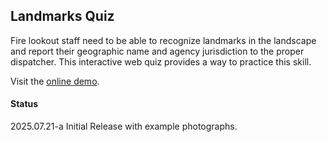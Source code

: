 ## Landmarks Quiz ##

Fire lookout staff need to be able to recognize landmarks in the landscape and report their geographic name and agency jurisdiction to the proper dispatcher.  This interactive web quiz provides a way to practice this skill.

Visit the [online demo](https://jdalbey.github.io/landmarks_quiz/).

#### Status ####
2025.07.21-a  Initial Release with example photographs.
